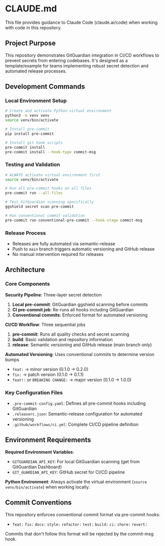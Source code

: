 # CLAUDE.md

This file provides guidance to Claude Code (claude.ai/code) when working with code in this repository.

## Project Purpose

This repository demonstrates GitGuardian integration in CI/CD workflows to prevent secrets from entering codebases. It's designed as a template/example for teams implementing robust secret detection and automated release processes.

## Development Commands

### Local Environment Setup
```bash
# Create and activate Python virtual environment
python3 -m venv venv
source venv/bin/activate

# Install pre-commit
pip install pre-commit

# Install git hook scripts
pre-commit install
pre-commit install --hook-type commit-msg
```

### Testing and Validation
```bash
# ALWAYS activate virtual environment first
source venv/bin/activate

# Run all pre-commit hooks on all files
pre-commit run --all-files

# Test GitGuardian scanning specifically
ggshield secret scan pre-commit

# Run conventional commit validation
pre-commit run conventional-pre-commit --hook-stage commit-msg
```

### Release Process
- Releases are fully automated via semantic-release
- Push to `main` branch triggers automatic versioning and GitHub release
- No manual intervention required for releases

## Architecture

### Core Components

**Security Pipeline**: Three-layer secret detection
1. **Local pre-commit**: GitGuardian ggshield scanning before commits
2. **CI pre-commit job**: Re-runs all hooks including GitGuardian
3. **Conventional commits**: Enforced format for automated versioning

**CI/CD Workflow**: Three sequential jobs
1. **pre-commit**: Runs all quality checks and secret scanning
2. **build**: Basic validation and repository information
3. **release**: Semantic versioning and GitHub release (main branch only)

**Automated Versioning**: Uses conventional commits to determine version bumps
- `feat:` → minor version (0.1.0 → 0.2.0)
- `fix:` → patch version (0.1.0 → 0.1.1)
- `feat!:` or `BREAKING CHANGE:` → major version (0.1.0 → 1.0.0)

### Key Configuration Files

- `.pre-commit-config.yaml`: Defines all pre-commit hooks including GitGuardian
- `.releaserc.json`: Semantic-release configuration for automated versioning
- `.github/workflows/ci.yml`: Complete CI/CD pipeline definition

## Environment Requirements

**Required Environment Variables**:
- `GITGUARDIAN_API_KEY`: For local GitGuardian scanning (get from GitGuardian Dashboard)
- `GIT_GUARDIAN_API_KEY`: GitHub secret for CI/CD pipeline

**Python Environment**: Always activate the virtual environment (`source venv/bin/activate`) when working locally.

## Commit Conventions

This repository enforces conventional commit format via pre-commit hooks:
- `feat:` `fix:` `docs:` `style:` `refactor:` `test:` `build:` `ci:` `chore:` `revert:`

Commits that don't follow this format will be rejected by the commit-msg hook.
